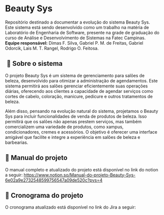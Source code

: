 # Beauty Sys 

Repositório destinado a documentar a evolução do sistema Beauty Sys. 
Este sistema está sendo desenvolvido como um trabalho na matéria de Laboratório de Engenharia de Software, presente na grade de graduação do curso de Análise e Desenvolvimento de Sistemas na Fatec Campinas.<br>
**Equipe responsável:** Dimas F. Silva, Gabriel P. M. de Freitas, Gabriel Odorcik, Lais M. T. Rangel, Rodrigo O. Feitosa.

## ‍ 📝 Sobre o sistema

O projeto Beauty Sys é um sistema de gerenciamento para salões de beleza, desenvolvido para otimizar a administração de agendamentos. Este sistema permitirá aos salões gerenciar eficientemente suas operações diárias, oferecendo aos clientes a capacidade de agendar serviços como cortes de cabelo, coloração, manicure, pedicure e outros tratamentos de beleza.

Além disso, pensando na evolução natural do sistema, projetamos o Beauty Sys para incluir funcionalidades de venda de produtos de beleza. Isso permitirá que os salões não apenas prestem serviços, mas também comercializem uma variedade de produtos, como xampus, condicionadores, cremes e acessórios. O objetivo é oferecer uma interface amigável que facilite e integre a experiência em salões de beleza e barbearias.

## 📒 Manual do projeto
O manual completo e atualizado do projeto está disponível no link do notion a seguir: 
https://www.notion.so/Manual-do-projeto-Beauty-Sys-6e02a9e2732548599756547a09de520c?pvs=4

## 📅 Cronograma do projeto
O cronograma atualizado está disponível no link do Jira a seguir:  
